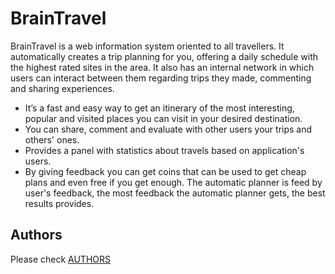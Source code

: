 # BrainTravel

BrainTravel is a web information system oriented to all travellers. 
It automatically creates a trip planning for you, offering a daily schedule with the highest rated sites in the area. It also has an internal network in which users can interact between them regarding trips they made, commenting and sharing experiences.
- It’s a fast and easy way to get an itinerary of the most interesting, popular and visited places you can visit in your desired destination.
- You can share, comment and evaluate with other users your trips and others' ones.
- Provides a panel with statistics about travels based on application's users.
- By giving feedback you can get coins that can be used to get cheap plans and even free if you get enough. The automatic planner is feed by user's feedback, the most feedback the automatic planner gets, the best results provides.

## Authors

Please check [AUTHORS](https://github.com/Javirln/BrainTravel/blob/master/AUTHORS.rst)